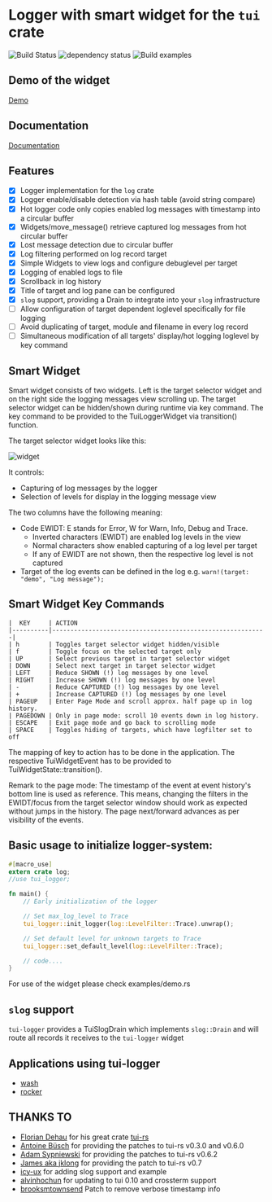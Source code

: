  # Logger with smart widget for the `tui` crate

 ![Build Status](https://travis-ci.org/gin66/tui-logger.svg?branch=master)
 ![dependency status](https://deps.rs/repo/github/gin66/tui-logger/status.svg?service=github)
 ![Build examples](https://github.com/gin66/tui-logger/workflows/Build%20examples/badge.svg?service=github)


 ## Demo of the widget

 [Demo](https://github.com/gin66/tui-logger/blob/master/doc/example.svg?raw=true)

 ## Documentation

 [Documentation](https://docs.rs/tui-logger/0.5.0/tui_logger/)

 ## Features

 - [X] Logger implementation for the `log` crate
 - [X] Logger enable/disable detection via hash table (avoid string compare)
 - [X] Hot logger code only copies enabled log messages with timestamp into a circular buffer
 - [X] Widgets/move_message() retrieve captured log messages from hot circular buffer
 - [X] Lost message detection due to circular buffer
 - [X] Log filtering performed on log record target
 - [X] Simple Widgets to view logs and configure debuglevel per target
 - [X] Logging of enabled logs to file
 - [X] Scrollback in log history
 - [x] Title of target and log pane can be configured
 - [X] `slog` support, providing a Drain to integrate into your `slog` infrastructure
 - [ ] Allow configuration of target dependent loglevel specifically for file logging
 - [ ] Avoid duplicating of target, module and filename in every log record
 - [ ] Simultaneous modification of all targets' display/hot logging loglevel by key command

 ## Smart Widget

 Smart widget consists of two widgets. Left is the target selector widget and
 on the right side the logging messages view scrolling up. The target selector widget
 can be hidden/shown during runtime via key command.
 The key command to be provided to the TuiLoggerWidget via transition() function.

 The target selector widget looks like this:

 ![widget](https://github.com/gin66/tui-logger/blob/master/doc/example.png?raw=true)

 It controls:

 - Capturing of log messages by the logger
 - Selection of levels for display in the logging message view
  
 The two columns have the following meaning:

 - Code EWIDT: E stands for Error, W for Warn, Info, Debug and Trace.
   + Inverted characters (EWIDT) are enabled log levels in the view
   + Normal characters show enabled capturing of a log level per target
   + If any of EWIDT are not shown, then the respective log level is not captured
 - Target of the log events can be defined in the log e.g. `warn!(target: "demo", "Log message");`
  
 ## Smart Widget Key Commands
 ```
 |  KEY     | ACTION
 |----------|-----------------------------------------------------------|
 | h        | Toggles target selector widget hidden/visible
 | f        | Toggle focus on the selected target only
 | UP       | Select previous target in target selector widget
 | DOWN     | Select next target in target selector widget
 | LEFT     | Reduce SHOWN (!) log messages by one level
 | RIGHT    | Increase SHOWN (!) log messages by one level
 | -        | Reduce CAPTURED (!) log messages by one level
 | +        | Increase CAPTURED (!) log messages by one level
 | PAGEUP   | Enter Page Mode and scroll approx. half page up in log history.
 | PAGEDOWN | Only in page mode: scroll 10 events down in log history.
 | ESCAPE   | Exit page mode and go back to scrolling mode
 | SPACE    | Toggles hiding of targets, which have logfilter set to off
 ```
  
 The mapping of key to action has to be done in the application. The respective TuiWidgetEvent
 has to be provided to TuiWidgetState::transition().

 Remark to the page mode: The timestamp of the event at event history's bottom line is used as
 reference. This means, changing the filters in the EWIDT/focus from the target selector window
 should work as expected without jumps in the history. The page next/forward advances as
 per visibility of the events.

 ## Basic usage to initialize logger-system:
 ```rust
 #[macro_use]
 extern crate log;
 //use tui_logger;

 fn main() {
     // Early initialization of the logger

     // Set max_log_level to Trace
     tui_logger::init_logger(log::LevelFilter::Trace).unwrap();

     // Set default level for unknown targets to Trace
     tui_logger::set_default_level(log::LevelFilter::Trace);

     // code....
 }
 ```

 For use of the widget please check examples/demo.rs

 ## `slog` support

 `tui-logger` provides a TuiSlogDrain which implements `slog::Drain` and will route all records
 it receives to the `tui-logger` widget

 ## Applications using tui-logger

 * [wash](https://github.com/wasmCloud/wash)
 * [rocker](https://github.com/atlassian/rocker)

 ## THANKS TO

 * [Florian Dehau](https://github.com/fdehau) for his great crate [tui-rs](https://github.com/fdehau/tui-rs)
 * [Antoine Büsch](https://github.com/abusch) for providing the patches to tui-rs v0.3.0 and v0.6.0
 * [Adam Sypniewski](https://github.com/ajsyp) for providing the patches to tui-rs v0.6.2
 * [James aka jklong](https://github.com/jklong) for providing the patch to tui-rs v0.7
 * [icy-ux](https://github.com/icy-ux) for adding slog support and example
 * [alvinhochun](https://github.com/alvinhochun) for updating to tui 0.10 and crossterm support
 * [brooksmtownsend](https://github.com/brooksmtownsend) Patch to remove verbose timestamp info

